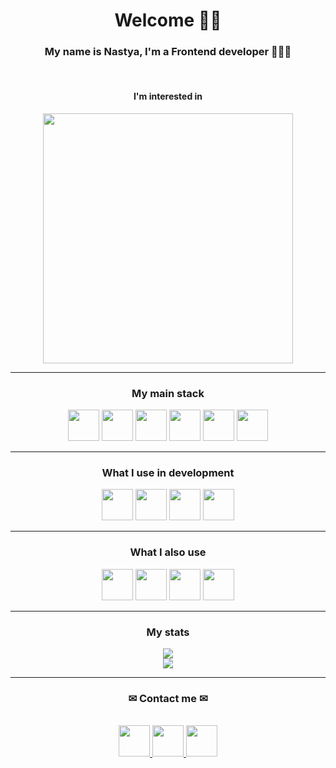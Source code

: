 <h1 align="center">Welcome 👋🏻</h1>

<h3 align="center">My name is Nastya, I'm a Frontend developer 👩🏻‍💻</h3>
<br />

<h4 align="center">I'm interested in</h4>
<div align="center">
  <img width="400px" src="https://sun9-east.userapi.com/sun9-18/s/v1/ig2/ThyER5c2AUmNRM6c6JW7fCoicopbtMdVIurp01Xsiw_8Ev0O_t0MLAow1JdKqaeguAndvrM11S2GJoC1S2GZ3-TY.jpg?size=600x371&quality=95&type=album" />
</div>
<hr />

<h3 align="center">My main stack</h3>
<div align="center">
  <img width="50px" src="https://cdn.jsdelivr.net/gh/devicons/devicon/icons/css3/css3-original.svg" />
  <img width="50px" src="https://cdn.jsdelivr.net/gh/devicons/devicon/icons/html5/html5-original.svg" />
  <img width="50px" src="https://cdn.jsdelivr.net/gh/devicons/devicon/icons/javascript/javascript-original.svg" />
  <img width="50px" src="https://cdn.jsdelivr.net/gh/devicons/devicon/icons/typescript/typescript-original.svg" />
  <img width="50px" src="https://cdn.jsdelivr.net/gh/devicons/devicon/icons/react/react-original.svg" />
  <img width="50px" src="https://cdn.jsdelivr.net/gh/devicons/devicon/icons/redux/redux-original.svg" />
</div>
<hr />

<h3 align="center">What I use in development</h3>
<div align="center">
  <img width="50px" src="https://cdn.jsdelivr.net/gh/devicons/devicon/icons/vscode/vscode-original.svg" />
  <img width="50px" src="https://cdn.jsdelivr.net/gh/devicons/devicon/icons/npm/npm-original-wordmark.svg" />
  <img width="50px" src="https://cdn.jsdelivr.net/gh/devicons/devicon/icons/eslint/eslint-original.svg" />
  <img width="50px" src="https://cdn.jsdelivr.net/gh/devicons/devicon/icons/git/git-original.svg" />
</div>
<hr />

<h3 align="center">What I also use</h3>
<div align="center">
  <img width="50px" src="https://cdn.jsdelivr.net/gh/devicons/devicon/icons/sass/sass-original.svg" />
  <img width="50px" src="https://cdn.jsdelivr.net/gh/devicons/devicon/icons/bootstrap/bootstrap-original.svg" />
  <img width="50px" src="https://cdn.jsdelivr.net/gh/devicons/devicon/icons/materialui/materialui-original.svg" />
  <img width="50px" src="https://cdn.jsdelivr.net/gh/devicons/devicon/icons/figma/figma-original.svg" />
</div>
<hr />

<h3 align="center">My stats</h3>
<p align="center">
  <img src="https://readme-stats-six-azure.vercel.app/api?username=NSLyuma&show_icons=true&theme=tokyonight" />
  <br />
  <img src="https://readme-stats-six-azure.vercel.app/api/top-langs/?username=NSLyuma&layout=compact" />
</p>
<hr />

<h3 align="center">✉ Contact me ✉</h3>
<br />
<div align="center">
  <a href="https://t.me/nslyuma">
    <img width="50px" src="https://user-images.githubusercontent.com/49933115/139837223-bf23d3a9-4638-4e17-994a-ac8678d5f517.png" />
  </a>
  <a href="mailto:saydazimova.ar@mail.ru">
    <img width="50px" src="https://cdn-icons-png.flaticon.com/512/5949/5949370.png" />
  </a>
  <a href="https://spb.hh.ru/applicant/resumes/view?resume=618b1848ff07c0d0b10039ed1f756233617371">
    <img width="50px" src="https://cdn-icons-png.flaticon.com/512/6361/6361827.png" />
  </a>
</div>
